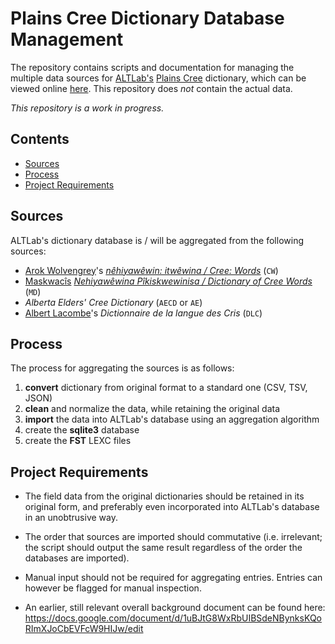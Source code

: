 # Plains Cree Dictionary Database Management

The repository contains scripts and documentation for managing the multiple data sources for [ALTLab's][ALTLab] [Plains Cree][Cree] dictionary, which can be viewed online [here][Itwewina]. This repository does _not_ contain the actual data.

_This repository is a work in progress._

## Contents
<!-- TOC -->

- [Sources](#sources)
- [Process](#process)
- [Project Requirements](#project-requirements)

<!-- /TOC -->

## Sources

ALTLab's dictionary database is / will be aggregated from the following sources:

* [Arok Wolvengrey][Arok]'s [_nêhiyawêwin: itwêwina / Cree: Words_][CreeWords] (`CW`)
* [Maskwacîs][Maskwacis] [_Nehiyawêwina Pîkiskwewinisa / Dictionary of Cree Words_][MaskwacîsDictionary] (`MD`)
* _Alberta Elders' Cree Dictionary_ (`AECD` or `AE`)
* [Albert Lacombe][Lacombe]'s _Dictionnaire de la langue des Cris_ (`DLC`)

## Process

The process for aggregating the sources is as follows:

1. **convert** dictionary from original format to a standard one (CSV, TSV, JSON)
2. **clean** and normalize the data, while retaining the original data
3. **import** the data into ALTLab's database using an aggregation algorithm
4. create the **sqlite3** database
5. create the **FST** LEXC files

## Project Requirements

* The field data from the original dictionaries should be retained in its original form, and preferably even incorporated into ALTLab's database in an unobtrusive way.

* The order that sources are imported should commutative (i.e. irrelevant; the script should output the same result regardless of the order the databases are imported).

* Manual input should not be required for aggregating entries. Entries can however be flagged for manual inspection.

* An earlier, still relevant overall background document can be found here: https://docs.google.com/document/d/1uBJtG8WxRbUIBSdeNBynksKQoRImXJoCbEVFcW9HIJw/edit

<!-- Links -->
[ALTLab]:    https://github.com/UAlbertaALTLab
[Arok]:      https://www.fnuniv.ca/academic/faculty/dr-arok-wolvengrey/
[Cree]:      https://en.wikipedia.org/wiki/Plains_Cree
[Itwewina]:  https://sapir.artsrn.ualberta.ca/cree-dictionary/
[Lacombe]:   https://en.wikipedia.org/wiki/Albert_Lacombe
[Maskwacis]: https://en.wikipedia.org/wiki/Maskwacis
[CreeWords]: https://uofrpress.ca/Books/C/Cree-Words
[MaskwacîsDictionary]: https://www.altlab.dev/maskwacis/dictionary.html
